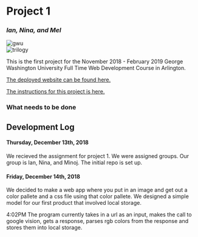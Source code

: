 # Project 1  

### *Ian, Nina, and Mel*  
![gwu](https://d3njjcbhbojbot.cloudfront.net/api/utilities/v1/imageproxy/https://coursera-university-assets.s3.amazonaws.com/b9/f9e0201e9511e6b63f73cb53440c56/GWSON_MOOC_profile.png?auto=format%2Ccompress&dpr=1&w=180&h=180)  
![trilogy](https://image4.owler.com/logo/trilogy-education-services_owler_20170113_160521_large.jpg)  

This is the first project for the November 2018 - February 2019 George Washington University Full Time Web Development Course in Arlington. 

[The deployed website can be found here.](https://ianwalston.github.io/ImageAnalysis/)

[The instructions for this project is here.](project_instructions.pdf)

### What needs to be done


## Development Log

#### Thursday, December 13th, 2018

We recieved the assignment for project 1. We were assigned groups. Our group is Ian, Nina, and Minoj. The initial repo is set up.


#### Friday, December 14th, 2018

We decided to make a web app where you put in an image and get out a color pallete and a css file using that color pallete. We designed a simple model for our first product that involved local storage. 

4:02PM The program currently takes in a url as an input, makes the call to google vision, gets a response, parses rgb colors from the response and stores them into local storage. 